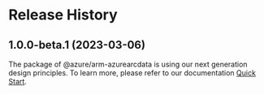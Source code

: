 # Release History
    
## 1.0.0-beta.1 (2023-03-06)

The package of @azure/arm-azurearcdata is using our next generation design principles. To learn more, please refer to our documentation [Quick Start](https://aka.ms/js-track2-quickstart).
